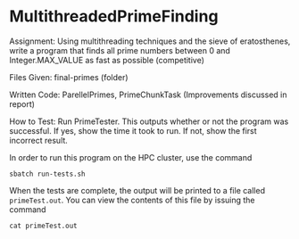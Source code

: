 # MultithreadedPrimeFinding

Assignment: Using multithreading techniques and the sieve of eratosthenes, write a program that finds all prime numbers between 0 and Integer.MAX_VALUE as fast as possible (competitive)

Files Given: final-primes (folder)

Written Code: ParellelPrimes, PrimeChunkTask (Improvements discussed in report)

How to Test: Run PrimeTester. This outputs whether or not the program was successful. If yes, show the time it took to run. If not, show the first incorrect result.

In order to run this program on the HPC cluster, use the command

```
sbatch run-tests.sh
```

When the tests are complete, the output will be printed to a file called `primeTest.out`. You can view the contents of this file by issuing the command

```
cat primeTest.out
```

